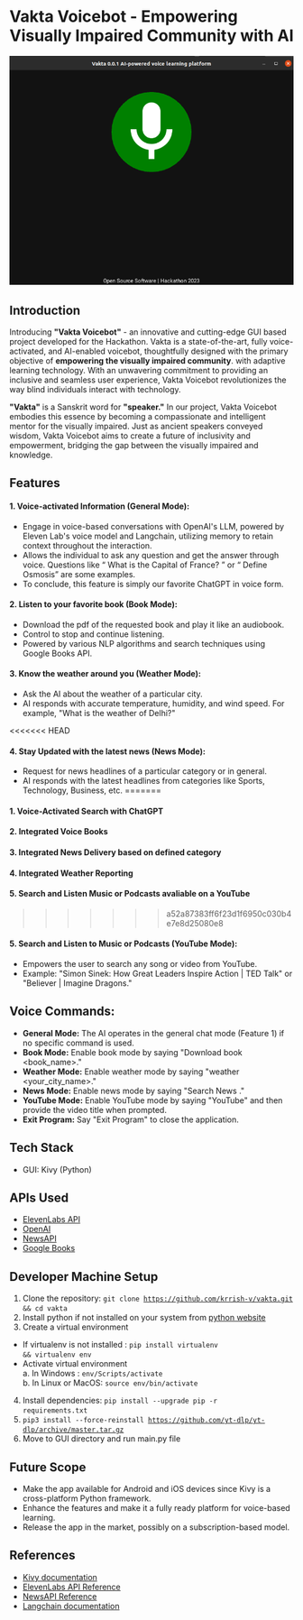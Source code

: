 # Vakta Voicebot - Empowering Visually Impaired Community with AI

![Image](demo/vak.png)

## Introduction
Introducing <strong>"Vakta Voicebot"</strong> - an innovative and cutting-edge GUI based project developed for the Hackathon. Vakta is a state-of-the-art, fully voice-activated, and AI-enabled voicebot, thoughtfully designed with the primary objective of <strong>empowering the visually impaired community</strong>. with adaptive learning technology. With an unwavering commitment to providing an inclusive and seamless user experience, Vakta Voicebot revolutionizes the way blind individuals interact with technology.

<strong>"Vakta"</strong> is a Sanskrit word for <strong>"speaker."</strong> In our project, Vakta Voicebot embodies this essence by becoming a compassionate and intelligent mentor for the visually impaired. Just as ancient speakers conveyed wisdom, Vakta Voicebot aims to create a future of inclusivity and empowerment, bridging the gap between the visually impaired and knowledge.

## Features
#### 1.  Voice-activated Information (General Mode):
   - Engage in voice-based conversations with OpenAI's LLM, powered by Eleven Lab's voice model and Langchain, utilizing memory to retain context throughout the interaction.
   - Allows the individual to ask any question and get the answer through voice. Questions like “ What is the Capital of France? ” or “ Define Osmosis” are some examples.
  - To conclude, this feature is simply our favorite ChatGPT in voice form.


#### 2. Listen to your favorite book (Book Mode):
   - Download the pdf of the requested book and play it like an audiobook.
   - Control to stop and continue listening.
   - Powered by various NLP algorithms and search techniques using Google Books API.

#### 3. Know the weather around you (Weather Mode):
   - Ask the AI about the weather of a particular city.
   - AI responds with accurate temperature, humidity, and wind speed. For example, "What is the weather of Delhi?"

<<<<<<< HEAD
#### 4. Stay Updated with the latest news (News Mode):
   - Request for news headlines of a particular category or in general.
   - AI responds with the latest headlines from categories like Sports, Technology, Business, etc.
=======
#### 1. Voice-Activated Search with ChatGPT
#### 2. Integrated Voice Books
#### 3. Integrated News Delivery based on defined category 
#### 4. Integrated Weather Reporting
#### 5. Search and Listen Music or Podcasts avaliable on a YouTube
>>>>>>> a52a87383ff6f23d1f6950c030b4e7e8d25080e8

#### 5. Search and Listen to Music or Podcasts (YouTube Mode):
   - Empowers the user to search any song or video from YouTube.
   - Example: "Simon Sinek: How Great Leaders Inspire Action | TED Talk" or "Believer | Imagine Dragons."

## Voice Commands:
- **General Mode:** The AI operates in the general chat mode (Feature 1) if no specific command is used.
- **Book Mode:** Enable book mode by saying "Download book <book_name>."
- **Weather Mode:** Enable weather mode by saying "weather <your_city_name>."
- **News Mode:** Enable news mode by saying "Search News <category>."
- **YouTube Mode:** Enable YouTube mode by saying "YouTube" and then provide the video title when prompted.
- **Exit Program:** Say "Exit Program" to close the application.

## Tech Stack
- GUI: Kivy (Python)

## APIs Used
- [ElevenLabs API](https://elevenlabs.io/)
- [OpenAI](https://platform.openai.com/)
- [NewsAPI](https://newsapi.org/)
- [Google Books](https://developers.google.com/books)

## Developer Machine Setup
1. Clone the repository:
<code>git clone https://github.com/krrish-v/vakta.git && cd vakta</code>
2. Install python if not installed on your system from [python website](https://www.python.org/downloads/)
3. Create a virtual environment
- If virtualenv is not installed : <code>pip install virtualenv && virtualenv env</code>
- Activate virtual environment<br/>
a. In Windows : <code>env/Scripts/activate</code><br/>
b. In Linux or MacOS: <code>source env/bin/activate</code>
4. Install dependencies: <code>pip install --upgrade pip -r requirements.txt</code>
5. <code>pip3 install --force-reinstall https://github.com/yt-dlp/yt-dlp/archive/master.tar.gz</code>
6. Move to GUI directory and run main.py file
## Future Scope
- Make the app available for Android and iOS devices since Kivy is a cross-platform Python framework.
- Enhance the features and make it a fully ready platform for voice-based learning.
- Release the app in the market, possibly on a subscription-based model.

## References
- [Kivy documentation](https://kivy.org/doc/stable/gettingstarted/intro.html)
- [ElevenLabs API Reference](https://docs.elevenlabs.io/api-reference/quick-start/introduction)
- [NewsAPI Reference](https://newsapi.org/docs)
- [Langchain documentation](https://python.langchain.com/docs/get_started/introduction.html)

